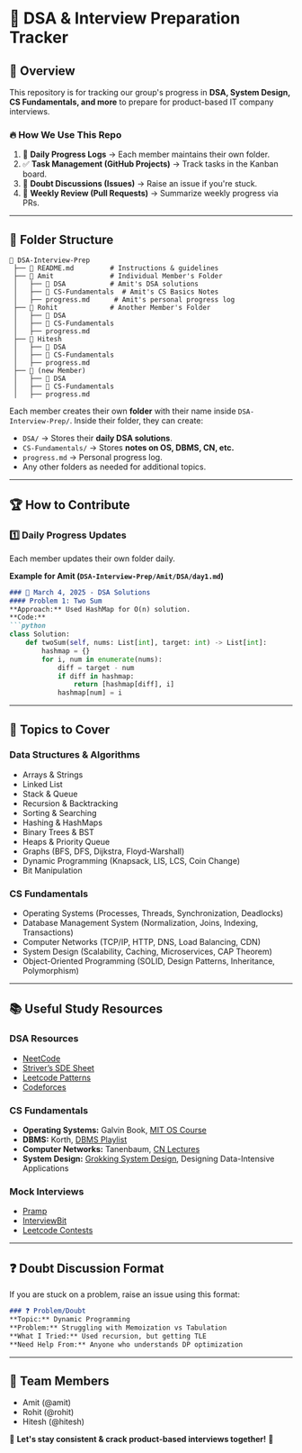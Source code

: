 # 🚀 DSA & Interview Preparation Tracker

## 📌 Overview
This repository is for tracking our group's progress in **DSA, System Design, CS Fundamentals, and more** to prepare for product-based IT company interviews.

### 🔥 How We Use This Repo
1. 📅 **Daily Progress Logs** → Each member maintains their own folder.
2. ✅ **Task Management (GitHub Projects)** → Track tasks in the Kanban board.
3. 💬 **Doubt Discussions (Issues)** → Raise an issue if you're stuck.
4. 🎯 **Weekly Review (Pull Requests)** → Summarize weekly progress via PRs.

---

## 📁 Folder Structure
```
📂 DSA-Interview-Prep
 ├── 📜 README.md         # Instructions & guidelines
 ├── 📂 Amit              # Individual Member's Folder
 │   ├── 📂 DSA           # Amit's DSA solutions
 │   ├── 📂 CS-Fundamentals  # Amit's CS Basics Notes
 │   ├── progress.md      # Amit's personal progress log
 ├── 📂 Rohit             # Another Member's Folder
 │   ├── 📂 DSA
 │   ├── 📂 CS-Fundamentals
 │   ├── progress.md
 ├── 📂 Hitesh
 │   ├── 📂 DSA
 │   ├── 📂 CS-Fundamentals
 │   ├── progress.md
 ├── 📂 (new Member)
 │   ├── 📂 DSA
 │   ├── 📂 CS-Fundamentals
 │   ├── progress.md
```

Each member creates their own **folder** with their name inside `DSA-Interview-Prep/`. Inside their folder, they can create:
- `DSA/` → Stores their **daily DSA solutions**.
- `CS-Fundamentals/` → Stores **notes on OS, DBMS, CN, etc.**
- `progress.md` → Personal progress log.
- Any other folders as needed for additional topics.

---

## 🏆 How to Contribute
### 1️⃣ Daily Progress Updates
Each member updates their own folder daily.

**Example for Amit (`DSA-Interview-Prep/Amit/DSA/day1.md`)**
```md
### 📅 March 4, 2025 - DSA Solutions
#### Problem 1: Two Sum
**Approach:** Used HashMap for O(n) solution.
**Code:**
```python
class Solution:
    def twoSum(self, nums: List[int], target: int) -> List[int]:
        hashmap = {}
        for i, num in enumerate(nums):
            diff = target - num
            if diff in hashmap:
                return [hashmap[diff], i]
            hashmap[num] = i
```

---

## 📌 Topics to Cover
### Data Structures & Algorithms
- Arrays & Strings
- Linked List
- Stack & Queue
- Recursion & Backtracking
- Sorting & Searching
- Hashing & HashMaps
- Binary Trees & BST
- Heaps & Priority Queue
- Graphs (BFS, DFS, Dijkstra, Floyd-Warshall)
- Dynamic Programming (Knapsack, LIS, LCS, Coin Change)
- Bit Manipulation

### CS Fundamentals
- Operating Systems (Processes, Threads, Synchronization, Deadlocks)
- Database Management System (Normalization, Joins, Indexing, Transactions)
- Computer Networks (TCP/IP, HTTP, DNS, Load Balancing, CDN)
- System Design (Scalability, Caching, Microservices, CAP Theorem)
- Object-Oriented Programming (SOLID, Design Patterns, Inheritance, Polymorphism)

---

## 📚 Useful Study Resources
### DSA Resources
- [NeetCode](https://neetcode.io/)
- [Striver’s SDE Sheet](https://takeuforward.org/interviews/strivers-sde-sheet-top-coding-interview-problems/)
- [Leetcode Patterns](https://leetcode.com/discuss/general-discussion/460599/blind-75-leetcode-questions)
- [Codeforces](https://codeforces.com/)

### CS Fundamentals
- **Operating Systems:** Galvin Book, [MIT OS Course](https://ocw.mit.edu/courses/electrical-engineering-and-computer-science/6-828-operating-system-engineering-fall-2012/)
- **DBMS:** Korth, [DBMS Playlist](https://www.youtube.com/playlist?list=PL7D-cg0GBpDkWcujU3TjBtzotir23cFjC)
- **Computer Networks:** Tanenbaum, [CN Lectures](https://www.youtube.com/playlist?list=PLRuqvIo14SeT0HsznB0vuYavzz1eFsGMG)
- **System Design:** [Grokking System Design](https://www.educative.io/courses/grokking-the-system-design-interview), Designing Data-Intensive Applications

### Mock Interviews
- [Pramp](https://www.pramp.com/)
- [InterviewBit](https://www.interviewbit.com/)
- [Leetcode Contests](https://leetcode.com/contest/)

---

## ❓ Doubt Discussion Format
If you are stuck on a problem, raise an issue using this format:
```md
### ❓ Problem/Doubt
**Topic:** Dynamic Programming
**Problem:** Struggling with Memoization vs Tabulation
**What I Tried:** Used recursion, but getting TLE
**Need Help From:** Anyone who understands DP optimization
```

---

## 👥 Team Members
- Amit (@amit)
- Rohit (@rohit)
- Hitesh (@hitesh)

🚀 **Let's stay consistent & crack product-based interviews together!** 🎯
